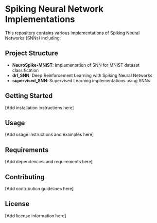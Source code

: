 # Spiking Neural Network Implementations

This repository contains various implementations of Spiking Neural Networks (SNNs) including:

## Project Structure

- **NeuroSpike-MNIST**: Implementation of SNN for MNIST dataset classification
- **drl_SNN**: Deep Reinforcement Learning with Spiking Neural Networks
- **supervised_SNN**: Supervised Learning implementations using SNNs

## Getting Started

[Add installation instructions here]

## Usage

[Add usage instructions and examples here]

## Requirements

[Add dependencies and requirements here]

## Contributing

[Add contribution guidelines here]

## License

[Add license information here]